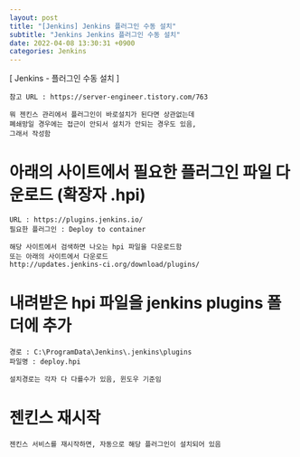 ```yaml
---
layout: post
title: "[Jenkins] Jenkins 플러그인 수동 설치"
subtitle: "Jenkins Jenkins 플러그인 수동 설치"
date: 2022-04-08 13:30:31 +0900
categories: Jenkins
---
```

[ Jenkins - 플러그인 수동 설치 ]

	참고 URL : https://server-engineer.tistory.com/763
	
	뭐 젠킨스 관리에서 플러그인이 바로설치가 된다면 상관없는데
	폐쇄망일 경우에는 접근이 안되서 설치가 안되는 경우도 있음,
	그래서 작성함
	

# 아래의 사이트에서 필요한 플러그인 파일 다운로드 (확장자 .hpi)
	
	URL : https://plugins.jenkins.io/
	필요한 플러그인 : Deploy to container
	
	해당 사이트에서 검색하면 나오는 hpi 파일을 다운로드함
	또는 아래의 사이트에서 다운로드
	http://updates.jenkins-ci.org/download/plugins/

# 내려받은 hpi 파일을 jenkins plugins 폴더에 추가
	경로 : C:\ProgramData\Jenkins\.jenkins\plugins
	파일명 : deploy.hpi

	설치경로는 각자 다 다를수가 있음, 윈도우 기준임

# 젠킨스 재시작
	
	젠킨스 서비스를 재시작하면, 자동으로 해당 플러그인이 설치되어 있음
	

